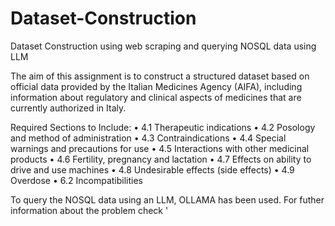 # Dataset-Construction
Dataset Construction using web scraping and  querying NOSQL data using LLM


The aim of this assignment is to construct a structured dataset based on official data 
provided by the Italian Medicines Agency (AIFA), including information about regulatory 
and clinical aspects of medicines that are currently authorized in Italy.

Required Sections to Include:
 • 4.1 Therapeutic indications 
 • 4.2 Posology and method of administration
 • 4.3 Contraindications
 • 4.4 Special warnings and precautions for use
 • 4.5 Interactions with other medicinal products
 • 4.6 Fertility, pregnancy and lactation
 • 4.7 Effects on ability to drive and use machines
 • 4.8 Undesirable effects (side effects)
 • 4.9 Overdose
 • 6.2 Incompatibilities

To query the NOSQL data using an LLM, OLLAMA has been used. For futher information about the problem check ' 

